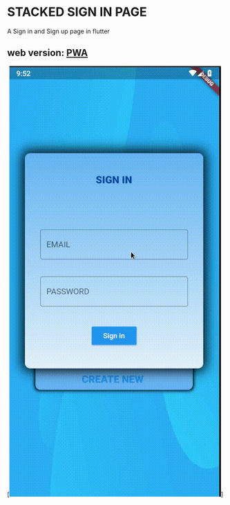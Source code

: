 # STACKED SIGN IN PAGE

A Sign in and Sign up page in flutter

##  web version: [PWA](viracode.github.io/sign_in_stack)
[![Demo CountPages alpha](https://raw.githubusercontent.com/ViraCode/sign_in_stack/main/signinstack.gif)]
